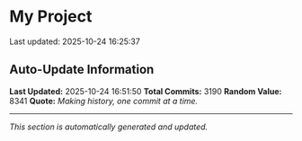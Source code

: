 # My Project


Last updated: 2025-10-24 16:25:37





























































































































































































































































































































































































































































































































































































































































































































































































































































































































































































































































































































































































































































































































































































































































































































































































































































































































































































































































































































































































































































































































































































































































































































































































































































































































































































































































































































































































































































































































































































































































































































































































































































































































































































































































































































































































































































































































## Auto-Update Information

**Last Updated:** 2025-10-24 16:51:50
**Total Commits:** 3190
**Random Value:** 8341
**Quote:** _Making history, one commit at a time._

---
_This section is automatically generated and updated._